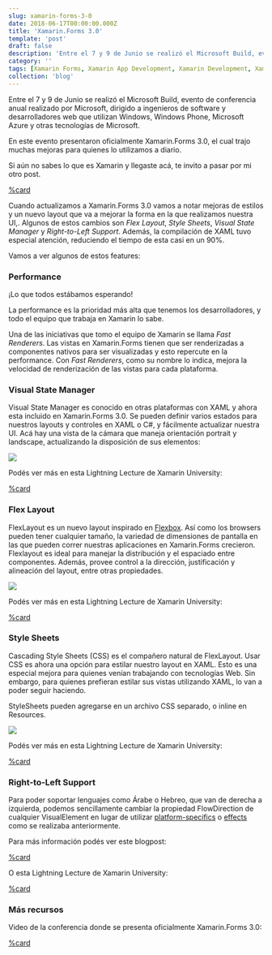 ```yaml
---
slug: xamarin-forms-3-0
date: 2018-06-17T00:00:00.000Z
title: 'Xamarin.Forms 3.0'
template: 'post'
draft: false
description: 'Entre el 7 y 9 de Junio se realizó el Microsoft Build, evento de conferencia anual realizado por Microsoft, dirigido a ingenieros de software y desarrolladores web que utilizan Windows, Windows…'
category: ''
tags: [Xamarin Forms, Xamarin App Development, Xamarin Development, Xamarin]
collection: 'blog'
---
```


Entre el 7 y 9 de Junio se realizó el Microsoft Build, evento de conferencia anual realizado por Microsoft, dirigido a ingenieros de software y desarrolladores web que utilizan Windows, Windows Phone, Microsoft Azure y otras tecnologías de Microsoft.

En este evento presentaron oficialmente Xamarin.Forms 3.0, el cual trajo muchas mejoras para quienes lo utilizamos a diario.

Si aún no sabes lo que es Xamarin y llegaste acá, te invito a pasar por mi otro post.

[%card](https://www.teban.dev/post/introduccion-a-xamarin/)

Cuando actualizamos a Xamarin.Forms 3.0 vamos a notar mejoras de estilos y un nuevo layout que va a mejorar la forma en la que realizamos nuestra UI,. Algunos de estos cambios son _Flex Layout_, _Style Sheets_, _Visual State Manager_ y _Right-to-Left Support_. Además, la compilación de XAML tuvo especial atención, reduciendo el tiempo de esta casi en un 90%.

Vamos a ver algunos de estos features:

### Performance

¡Lo que todos estábamos esperando!

La performance es la prioridad más alta que tenemos los desarrolladores, y todo el equipo que trabaja en Xamarin lo sabe.

Una de las iniciativas que tomo el equipo de Xamarin se llama _Fast Renderers_. Las vistas en Xamarin.Forms tienen que ser renderizadas a componentes nativos para ser visualizadas y esto repercute en la performance. Con _Fast Renderers_, como su nombre lo indica, mejora la velocidad de renderización de las vistas para cada plataforma.

### **Visual State Manager**

Visual State Manager es conocido en otras plataformas con XAML y ahora esta incluido en Xamarin.Forms 3.0. Se pueden definir varios estados para nuestros layouts y controles en XAML o C#, y fácilmente actualizar nuestra UI. Acá hay una vista de la cámara que maneja orientación portrait y landscape, actualizando la disposición de sus elementos:

![](https://cdn-images-1.medium.com/max/2688/0*VXHwFXnJ7p59yojf)

Podés ver más en esta Lightning Lecture de Xamarin University:

[%card](https://university.xamarin.com/lightninglectures/xamarin-forms-30-visual-state-manager)

### Flex Layout

FlexLayout es un nuevo layout inspirado en [Flexbox](https://css-tricks.com/snippets/css/a-guide-to-flexbox/). Así como los browsers pueden tener cualquier tamaño, la variedad de dimensiones de pantalla en las que pueden correr nuestras aplicaciones en Xamarin.Forms crecieron. Flexlayout es ideal para manejar la distribución y el espaciado entre componentes. Además, provee control a la dirección, justificación y alineación del layout, entre otras propiedades.

![](https://cdn-images-1.medium.com/max/3840/0*I1PofZ8eULE2U1ph)

Podés ver más en esta Lightning Lecture de Xamarin University:

[%card](https://university.xamarin.com/lightninglectures/xamarin-forms-30-flex-layout)

### Style Sheets

Cascading Style Sheets (CSS) es el compañero natural de FlexLayout. Usar CSS es ahora una opción para estilar nuestro layout en XAML. Esto es una especial mejora para quienes venían trabajando con tecnologías Web. Sin embargo, para quienes prefieran estilar sus vistas utilizando XAML, lo van a poder seguir haciendo.

StyleSheets pueden agregarse en un archivo CSS separado, o inline en Resources.

![](https://cdn-images-1.medium.com/max/2688/0*lNdcjuc9F-BGd1IK)

Podés ver más en esta Lightning Lecture de Xamarin University:

[%card](https://university.xamarin.com/lightninglectures/xamarin-forms-30-css)

### Right-to-Left Support

Para poder soportar lenguajes como Árabe o Hebreo, que van de derecha a izquierda, podemos sencillamente cambiar la propiedad FlowDirection de cualquier VisualElement en lugar de utilizar [platform-specifics](https://docs.microsoft.com/en-us/xamarin/xamarin-forms/platform/platform-specifics/) o [effects](https://docs.microsoft.com/en-us/xamarin/xamarin-forms/app-fundamentals/effects/introduction) como se realizaba anteriormente.

Para más información podés ver este blogpost:

[%card](https://blog.xamarin.com/right-to-left-localization-xamarin-forms/)

O esta Lightning Lecture de Xamarin University:

[%card](https://university.xamarin.com/lightninglectures/xamarin-forms-30-right-to-left)

### Más recursos

Video de la conferencia donde se presenta oficialmente Xamarin.Forms 3.0:

[%card](https://channel9.msdn.com/Events/Build/2018/BRK2437)
